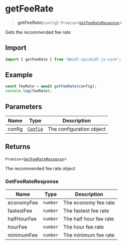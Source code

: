 # getFeeRate

> **getFeeRate**(`config`): `Promise`\<[`GetFeeRateResponse`](#getfeerateresponse)\>

Gets the recommended fee rate

## Import

```ts
import { getFeeRate } from "@midl-xyz/midl-js-core";
```

## Example

```ts
const feeRate = await getFeeRate(config);
console.log(feeRate);
```

## Parameters

| Name   | Type                                                         | Description              |
| ------ | ------------------------------------------------------------ | ------------------------ |
| config | [`Config`](../configuration/index#creating-a-configuration-object) | The configuration object |

## Returns

`Promise`\<[`GetFeeRateResponse`](#getfeerateresponse)\>

The recommended fee rate object

### GetFeeRateResponse

| Name        | Type     | Description            |
| ----------- | -------- | ---------------------- |
| economyFee  | `number` | The economy fee rate   |
| fastestFee  | `number` | The fastest fee rate   |
| halfHourFee | `number` | The half hour fee rate |
| hourFee     | `number` | The hour fee rate      |
| minimumFee  | `number` | The minimum fee rate   |

